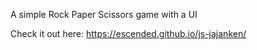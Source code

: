 A simple Rock Paper Scissors game with a UI 

Check it out here: https://escended.github.io/js-jajanken/